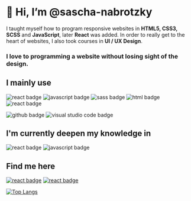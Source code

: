 # 👋 Hi, I’m @sascha-nabrotzky
I taught myself how to program responsive websites in **HTML5, CSS3, SCSS** and **JavaScript**, later **React** was added. In order to really get to the heart of websites, I also took courses in **UI / UX Design**.

### I love to programming a website without losing sight of the design.

## I mainly use

<img src="https://img.shields.io/badge/React-61DBFB?&style=for-the-badge&logo=react&logoColor=white" alt="react badge" /> <img src="https://img.shields.io/badge/JavaScript-yellow?&style=for-the-badge&logo=javascript&logoColor=white" alt="javascript badge" /> <img src="https://img.shields.io/badge/SCSS-CD6799?&style=for-the-badge&logo=sass&logoColor=white" alt="sass badge" /> <img src="https://img.shields.io/badge/HTML5-e34c26?&style=for-the-badge&logo=html5&logoColor=white" alt="html badge" /> <img src="https://img.shields.io/badge/CSS3-264de4?&style=for-the-badge&logo=css3&logoColor=white" alt="react badge" /> 

<img src="https://img.shields.io/badge/GitHub-211F1F?&style=for-the-badge&logo=github&logoColor=white" alt="github badge" /> <img src="https://img.shields.io/badge/Visual Studio Code-blue?&style=for-the-badge&logo=visual-studio-code&logoColor=white" alt="visual studio code badge" />

## I'm currently deepen my knowledge in

<img src="https://img.shields.io/badge/React-61DBFB?&style=for-the-badge&logo=react&logoColor=white" alt="react badge" /> <img src="https://img.shields.io/badge/JavaScript-yellow?&style=for-the-badge&logo=javascript&logoColor=white" alt="javascript badge" />


## Find me here

[<img src="https://img.shields.io/badge/Twitter-blue?&style=for-the-badge&logo=twitter&logoColor=white" alt="react badge" />](https://twitter.com/Arrow_Function0) [<img src="https://img.shields.io/badge/Website-blue?&style=for-the-badge&logo=website&logoColor=white" alt="react badge" />](https://sascha-nabrotzky.github.io/)


[![Top Langs](https://github-readme-stats.vercel.app/api/top-langs/?username=sascha-nabrotzky&layout=compact)](https://github.com/sascha-nabrotzky/github-readme-stats)
<!---
sascha-nabrotzky/sascha-nabrotzky is a ✨ special ✨ repository because its `README.md` (this file) appears on your GitHub profile.
You can click the Preview link to take a look at your changes.
--->
